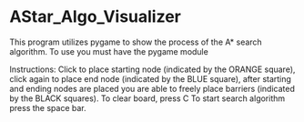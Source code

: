 # AStar_Algo_Visualizer
This program utilizes pygame to show the process of the A* search algorithm.
To use you must have the pygame module

Instructions:
Click to place starting node (indicated by the ORANGE square), click again to place end node (indicated by the BLUE square), after starting and ending nodes are placed you are able to freely place barriers (indicated by the BLACK squares).
To clear board, press C
To start search algorithm press the space bar.
